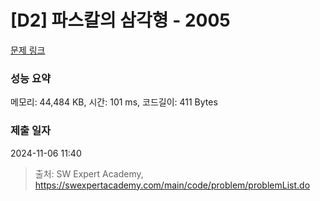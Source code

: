 # [D2] 파스칼의 삼각형 - 2005 

[문제 링크](https://swexpertacademy.com/main/code/problem/problemDetail.do?contestProbId=AV5P0-h6Ak4DFAUq) 

### 성능 요약

메모리: 44,484 KB, 시간: 101 ms, 코드길이: 411 Bytes

### 제출 일자

2024-11-06 11:40



> 출처: SW Expert Academy, https://swexpertacademy.com/main/code/problem/problemList.do